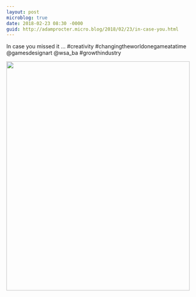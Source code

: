 ```yaml
---
layout: post
microblog: true
date: 2018-02-23 08:30 -0000
guid: http://adamprocter.micro.blog/2018/02/23/in-case-you.html
---
```

In case you missed it ... #creativity #changingtheworldonegameatatime @gamesdesignart @wsa_ba #growthindustry

<img src="http://discursive.adamprocter.co.uk/uploads/2018/6406ece85c.jpg" width="480" height="600" />
